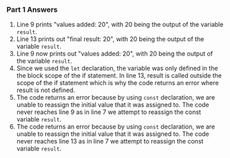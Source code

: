 ### Part 1 Answers

1. Line 9 prints "values added: 20", with 20 being the output of the variable ```result```.
2. Line 13  prints out "final result: 20", with 20 being the output of the variable ```result```.
3. Line 9 now prints out "values added: 20", with 20 being the output of the variable ```result```. 
4. Since we used the ```let``` declaration, the variable was only defined in the the block scope of the if statement. In line 13, result is called outside the scope of the if statement which is why the code returns an error where result is not defined. 
5. The code returns an error because by using ```const``` declaration, we are unable to reassign the initial value that it was assigned to. The code never reaches line 9 as in line 7 we attempt to reassign the const variable ```result```.
6. The code returns an error because by using ```const``` declaration, we are unable to reassign the initial value that it was assigned to. The code never reaches line 13 as in line 7 we attempt to reassign the const variable ```result```.